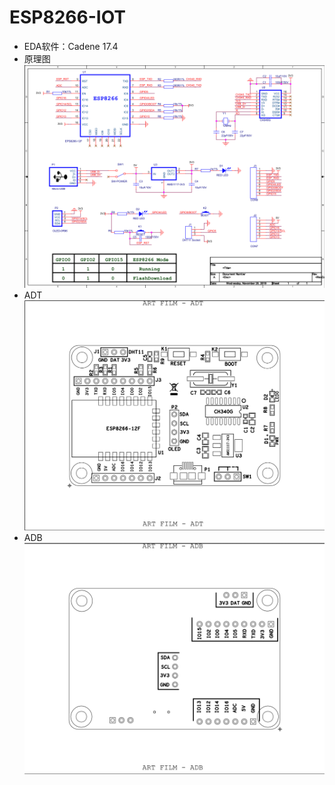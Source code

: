 # ESP8266-IOT
- EDA软件：Cadene 17.4
- 原理图
![SCH](/sch/sch.png)
- ADT
![ADT](/PCB/ADT.png)
- ADB
![ADB](/PCB/ADB.png)

